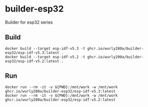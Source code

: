 # builder-esp32
Builder for esp32 series

## Build

```
docker build --target esp-idf-v5.3 -t ghcr.io/wurly200a/builder-esp32/esp-idf-v5.3:latest .
docker build --target esp-idf-v5.2 -t ghcr.io/wurly200a/builder-esp32/esp-idf-v5.2:latest .
```

## Run

```
docker run --rm -it -v ${PWD}:/mnt/work -w /mnt/work ghcr.io/wurly200a/builder-esp32/esp-idf-v5.3:latest
docker run --rm -it -v ${PWD}:/mnt/work -w /mnt/work ghcr.io/wurly200a/builder-esp32/esp-idf-v5.2:latest
```
